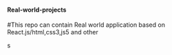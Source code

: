 #### Real-world-projects
 #This repo can contain  Real world application based on React.js/html,css3,js5
 and other

s
